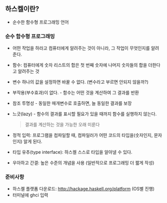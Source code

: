 ## 하스켈이란?
- 순수한 함수형 프로그래밍 언어

### 순수 함수형 프로그래밍
- 어떤 작업을 하라고 컴퓨터에게 알려주는 것이 아니라, 그 작업이 무엇인지를 알려준다.
- 함수: 컴퓨터에게 숫자 리스트의 합은 첫 번째 숫자에 나머지 숫자들의 합을 더한다고 알려주는 것
- 변수 하나의 값을 설정하면 바꿀 수 없다. (변수라고 부르면 안되지 않을까?)
- 부작용(부수효과)이 없다. - 함수는 어떤 것을 계산하여 그 결과를 반환
- 참조 투명성 - 동일한 매개변수로 호출하면, 늘 동일한 결과를 보장
- 느긋(lazy) - 함수의 결과를 표시할 필요가 있을 때까지 함수를 실행하지 않는다.
  > 결과를 계산하는 것을 가능한 오래 미룬다

- 정적 입력: 프로그램을 컴파일할 때, 컴파일러가 어떤 코드의  타입을(숫자인지, 문자인지) 알게 된다.
- 타입 유추(type interface): 하스켈 스스로 타입을 알아낼 수 있다.
- 우아하고 간결: 높은 수준의 개념을 사용 (일반적으로 프로그래밍 더 짧게 작성)

### 준비사항
- 하스켈 플랫폼 다운로드: http://hackage.haskell.org/platform (OS별 진행)
- 터미널에 ghci 입력